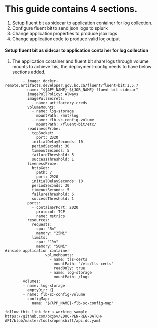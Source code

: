 # This guide contains 4 sections.
1. Setup fluent bit as sidecar to application container for log collection.
2. Configure fluent bit to send json logs to splunk
3. Change application properties to produce json logs
4. Change application code to produce valid log output

#### Setup fluent bit as sidecar to application container for log collection
1. The application container and fluent bit share logs through volume mounts to achieve this, the deployment-config needs to have below sections added.
```
        - image: docker-remote.artifacts.developer.gov.bc.ca/fluent/fluent-bit:1.5.7
          name: "${APP_NAME}-${JOB_NAME}-fluent-bit-sidecar"
          imagePullPolicy: Always
          imagePullSecrets:
            - name: artifactory-creds
          volumeMounts:
            - name: log-storage
              mountPath: /mnt/log
            - name: flb-sc-config-volume
              mountPath: /fluent-bit/etc/
          readinessProbe:
            tcpSocket:
              port: 2020
            initialDelaySeconds: 10
            periodSeconds: 30
            timeoutSeconds: 5
            failureThreshold: 5
            successThreshold: 1
          livenessProbe:
            httpGet:
              path: /
              port: 2020
            initialDelaySeconds: 10
            periodSeconds: 30
            timeoutSeconds: 5
            failureThreshold: 5
            successThreshold: 1
          ports:
            - containerPort: 2020
              protocol: TCP
              name: metrics
          resources:
            requests:
              cpu: "5m"
              memory: "25Mi"
            limits:
              cpu: "10m"
              memory: "50Mi"
#inside application container
                  volumeMounts:
                    - name: tls-certs
                      mountPath: "/etc/tls-certs"
                      readOnly: true
                    - name: log-storage
                      mountPath: /logs
        volumes:
        - name: log-storage
          emptyDir: {}
        - name: flb-sc-config-volume
          configMap:
            name: "${APP_NAME}-flb-sc-config-map"
            
follow this link for a working sample
https://github.com/bcgov/EDUC-PEN-REG-BATCH-API/blob/master/tools/openshift/api.dc.yaml
```
